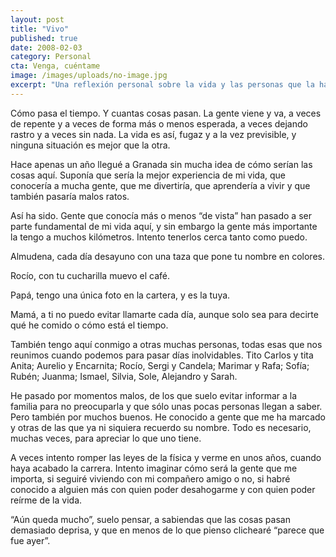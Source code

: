 ```yaml
---
layout: post
title: "Vivo"
published: true
date: 2008-02-03
category: Personal
cta: Venga, cuéntame
image: /images/uploads/no-image.jpg
excerpt: "Una reflexión personal sobre la vida y las personas que la hacen especial."
---
```

Cómo pasa el tiempo. Y cuantas cosas pasan. La gente viene y va, a veces de repente y a veces de forma más o menos
esperada, a veces dejando rastro y a veces sin nada. La vida es así, fugaz y a la vez previsible, y ninguna situación es
mejor que la otra.

Hace apenas un año llegué a Granada sin mucha idea de cómo serían las cosas aquí. Suponía que sería la mejor experiencia
de mi vida, que conocería a mucha gente, que me divertiría, que aprendería a vivir y que también pasaría malos ratos.

Así ha sido. Gente que conocía más o menos “de vista” han pasado a ser parte fundamental de mi vida aquí, y sin embargo
la gente más importante la tengo a muchos kilómetros. Intento tenerlos cerca tanto como puedo.

Almudena, cada día desayuno con una taza que pone tu nombre en colores.

Rocío, con tu cucharilla muevo el café.

Papá, tengo una única foto en la cartera, y es la tuya.

Mamá, a ti no puedo evitar llamarte cada día, aunque solo sea para decirte qué he comido o cómo está el tiempo.

También tengo aquí conmigo a otras muchas personas, todas esas que nos reunimos cuando podemos para pasar días
inolvidables. Tito Carlos y tita Anita; Aurelio y Encarnita; Rocío, Sergi y Candela; Marimar y Rafa; Sofía; Rubén;
Juanma; Ismael, Silvia, Sole, Alejandro y Sarah.

He pasado por momentos malos, de los que suelo evitar informar a la familia para no preocuparla y que sólo unas pocas
personas llegan a saber. Pero también por muchos buenos. He conocido a gente que me ha marcado y otras de las que ya ni
siquiera recuerdo su nombre. Todo es necesario, muchas veces, para apreciar lo que uno tiene.

A veces intento romper las leyes de la física y verme en unos años, cuando haya acabado la carrera. Intento imaginar cómo
será la gente que me importa, si seguiré viviendo con mi compañero amigo o no, si habré conocido a alguien más con quien
poder desahogarme y con quien poder reírme de la vida. 

“Aún queda mucho”, suelo pensar, a sabiendas que las cosas pasan
demasiado deprisa, y que en menos de lo que pienso clichearé “parece que fue ayer”.